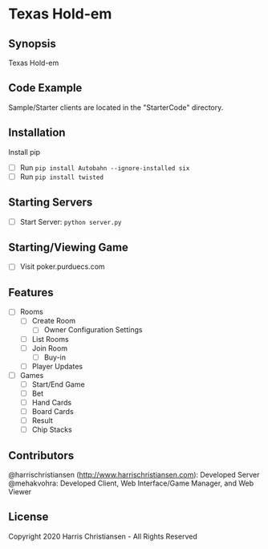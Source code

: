 # Texas Hold-em

## Synopsis

Texas Hold-em

## Code Example

Sample/Starter clients are located in the "StarterCode" directory.

## Installation  
Install pip  
- [ ] Run `pip install Autobahn --ignore-installed six`  
- [ ] Run `pip install twisted`  

## Starting Servers

- [ ] Start Server: `python server.py`  

## Starting/Viewing Game

- [ ] Visit poker.purduecs.com

## Features

- [ ] Rooms
	- [ ] Create Room
		- [ ] Owner Configuration Settings
	- [ ] List Rooms
	- [ ] Join Room
		- [ ] Buy-in
	- [ ] Player Updates
- [ ] Games
	- [ ] Start/End Game
	- [ ] Bet
	- [ ] Hand Cards
	- [ ] Board Cards
	- [ ] Result
	- [ ] Chip Stacks

## Contributors

@harrischristiansen (http://www.harrischristiansen.com): Developed Server  
@mehakvohra: Developed Client, Web Interface/Game Manager, and Web Viewer  

## License

Copyright 2020 Harris Christiansen - All Rights Reserved  

